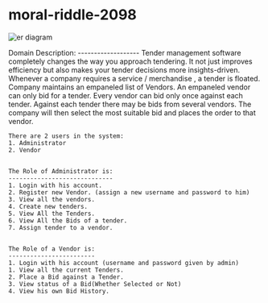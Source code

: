 # moral-riddle-2098

![er diagram](https://user-images.githubusercontent.com/105962036/201519557-50028f5a-54e1-47fb-a30b-f5d97986ed42.png)

  Domain Description:
	-------------------
    Tender management software completely changes the way you approach tendering. It not just improves efficiency 
    but also makes your tender decisions more insights-driven.
	Whenever a company  requires a service / merchandise , a tender is floated. Company maintains an empaneled list 
	of Vendors. An empaneled vendor can only bid for a tender. Every vendor can bid only once against   each tender. 
	Against each tender there may be   bids from several vendors. The company will then select the most suitable bid 
	and places the order to that vendor.
	
	There are 2 users in the system:
	1. Administrator 
	2. Vendor
	
	
	The Role of Administrator is: 
	-----------------------------
	1. Login with his account.
	2. Register new Vendor. (assign a new username and password to him)
	3. View all the vendors.
	4. Create new tenders.
	5. View All the Tenders.
	6. View All the Bids of a tender.
	7. Assign tender to a vendor.
	
	
	The Role of a Vendor is: 
	------------------------
	1. Login with his account (username and password given by admin)
	1. View all the current Tenders.
	2. Place a Bid against a Tender.
	3. View status of a Bid(Whether Selected or Not)
	4. View his own Bid History.
